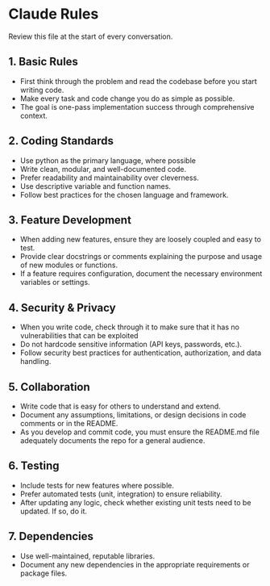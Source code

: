 # Claude Rules
Review this file at the start of every conversation.

## 1. Basic Rules
- First think through the problem and read the codebase before you start writing code.
- Make every task and code change you do as simple as possible.
- The goal is one-pass implementation success through comprehensive context.
 
## 2. Coding Standards
- Use python as the primary language, where possible
- Write clean, modular, and well-documented code.
- Prefer readability and maintainability over cleverness.
- Use descriptive variable and function names.
- Follow best practices for the chosen language and framework.

## 3. Feature Development
- When adding new features, ensure they are loosely coupled and easy to test.
- Provide clear docstrings or comments explaining the purpose and usage of new modules or functions.
- If a feature requires configuration, document the necessary environment variables or settings.

## 4. Security & Privacy
- When you write code, check through it to make sure that it has no vulnerabilities that can be exploited
- Do not hardcode sensitive information (API keys, passwords, etc.).
- Follow security best practices for authentication, authorization, and data handling.

## 5. Collaboration
- Write code that is easy for others to understand and extend.
- Document any assumptions, limitations, or design decisions in code comments or in the README.
- As you develop and commit code, you must ensure the README.md file adequately documents the repo for a general audience.

## 6. Testing
- Include tests for new features where possible.
- Prefer automated tests (unit, integration) to ensure reliability.
- After updating any logic, check whether existing unit tests need to be updated. If so, do it.

## 7. Dependencies
- Use well-maintained, reputable libraries.
- Document any new dependencies in the appropriate requirements or package files.